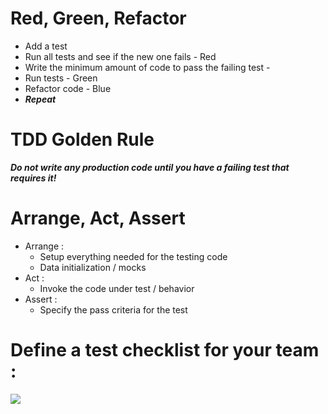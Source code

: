 ﻿# Red, Green, Refactor
- Add a test
- Run all tests and see if the new one fails - Red
- Write the minimum amount of code to pass the failing test - 
- Run tests - Green
- Refactor code - Blue 
- ***Repeat***

# TDD Golden Rule
***Do not write any production code until you have a failing test that requires it!***

# Arrange, Act, Assert
- Arrange :
	- Setup everything needed for the testing code
	- Data initialization / mocks
- Act :
	- Invoke the code under test / behavior
- Assert :
	- Specify the pass criteria for the test

# Define a test checklist for your team :
![](TestChecklist.jpg)
